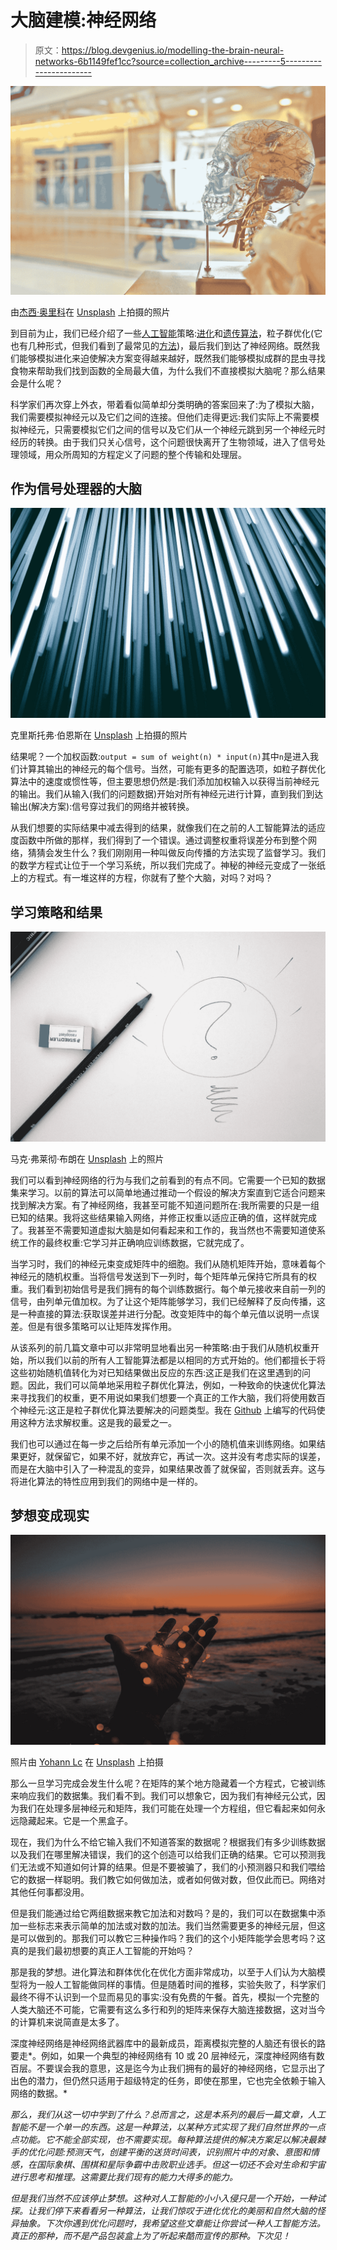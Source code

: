 # 大脑建模:神经网络

> 原文：<https://blog.devgenius.io/modelling-the-brain-neural-networks-6b1149fef1cc?source=collection_archive---------5----------------------->

![](img/6288bf53be33de48538a8b7becb9231e.png)

由[杰西·奥里科](https://unsplash.com/@jessedo81?utm_source=medium&utm_medium=referral)在 [Unsplash](https://unsplash.com?utm_source=medium&utm_medium=referral) 上拍摄的照片

到目前为止，我们已经介绍了一些[人工智能](/entering-the-artificial-intelligence-maze-d58fb6eb5554)策略:[进化](/evolutionary-algorithms-theoretical-aspects-of-evolution-c7dd021d8bd3)和[遗传算法](/genetic-algorithms-applied-evolution-1c3afa0f7f3f)，粒子群优化(它也有几种形式，但我们看到了最常见的[方法](/multi-agent-algorithms-particle-swarm-optimization-6f11e6b35736))，最后我们到达了神经网络。既然我们能够模拟进化来迫使解决方案变得越来越好，既然我们能够模拟成群的昆虫寻找食物来帮助我们找到函数的全局最大值，为什么我们不直接模拟大脑呢？那么结果会是什么呢？

科学家们再次穿上外衣，带着看似简单却分类明确的答案回来了:为了模拟大脑，我们需要模拟神经元以及它们之间的连接。但他们走得更远:我们实际上不需要模拟神经元，只需要模拟它们之间的信号以及它们从一个神经元跳到另一个神经元时经历的转换。由于我们只关心信号，这个问题很快离开了生物领域，进入了信号处理领域，用众所周知的方程定义了问题的整个传输和处理层。

## 作为信号处理器的大脑

![](img/8d51960c39caba10b5d04dc0f0173977.png)

克里斯托弗·伯恩斯在 [Unsplash](https://unsplash.com?utm_source=medium&utm_medium=referral) 上拍摄的照片

结果呢？一个加权函数:`output = sum of weight(n) * input(n)`其中`n`是进入我们计算其输出的神经元的每个信号。当然，可能有更多的配置选项，如粒子群优化算法中的速度或惯性等，但主要思想仍然是:我们添加加权输入以获得当前神经元的输出。我们从输入(我们的问题数据)开始对所有神经元进行计算，直到我们到达输出(解决方案):信号穿过我们的网络并被转换。

从我们想要的实际结果中减去得到的结果，就像我们在之前的人工智能算法的适应度函数中所做的那样，我们得到了一个错误。通过调整权重将误差分布到整个网络，猜猜会发生什么？我们刚刚用一种叫做反向传播的方法实现了监督学习。我们的数学方程式让位于一个学习系统，所以我们完成了。神秘的神经元变成了一张纸上的方程式。有一堆这样的方程，你就有了整个大脑，对吗？对吗？

## 学习策略和结果

![](img/b66c8bb400e8dc6c381f5c7d95c030ea.png)

马克·弗莱彻·布朗在 [Unsplash](https://unsplash.com?utm_source=medium&utm_medium=referral) 上的照片

我们可以看到神经网络的行为与我们之前看到的有点不同。它需要一个已知的数据集来学习。以前的算法可以简单地通过推动一个假设的解决方案直到它适合问题来找到解决方案。有了神经网络，我甚至可能不知道问题所在:我所需要的只是一组已知的结果。我将这些结果输入网络，并修正权重以适应正确的值，这样就完成了。我甚至不需要知道虚拟大脑是如何看起来和工作的，我当然也不需要知道使系统工作的最终权重:它学习并正确响应训练数据，它就完成了。

当学习时，我们的神经元束变成矩阵中的细胞。我们从随机矩阵开始，意味着每个神经元的随机权重。当将信号发送到下一列时，每个矩阵单元保持它所具有的权重。我们看到初始信号是我们拥有的每个训练数据行。每个单元接收来自前一列的信号，由列单元值加权。为了让这个矩阵能够学习，我们已经解释了反向传播，这是一种直接的算法:获取误差并进行分配。改变矩阵中的每个单元值以说明一点误差。但是有很多策略可以让矩阵发挥作用。

从该系列的前几篇文章中可以非常明显地看出另一种策略:由于我们从随机权重开始，所以我们以前的所有人工智能算法都是以相同的方式开始的。他们都擅长于将这些初始随机值转化为对已知结果做出反应的东西:这正是我们在这里遇到的问题。因此，我们可以简单地采用粒子群优化算法，例如，一种致命的快速优化算法来寻找我们的权重，更不用说如果我们想要一个真正的工作大脑，我们将使用数百个神经元:这正是粒子群优化算法要解决的问题类型。我在 [Github](https://github.com/raduzaharia-medium/neural-network) 上编写的代码使用这种方法求解权重。这是我的最爱之一。

我们也可以通过在每一步之后给所有单元添加一个小的随机值来训练网络。如果结果更好，就保留它，如果不好，就放弃它，再试一次。这并没有考虑实际的误差，而是在大脑中引入了一种混乱的变异，如果结果改善了就保留，否则就丢弃。这与将进化算法的特性应用到我们的网络中是一样的。

## 梦想变成现实

![](img/4e13a713677672de3f5b964b692412aa.png)

照片由 [Yohann Lc](https://unsplash.com/@yohannlc?utm_source=medium&utm_medium=referral) 在 [Unsplash](https://unsplash.com?utm_source=medium&utm_medium=referral) 上拍摄

那么一旦学习完成会发生什么呢？在矩阵的某个地方隐藏着一个方程式，它被训练来响应我们的数据集。我们看不到。我们可以想象它，因为我们有神经元公式，因为我们在处理多层神经元和矩阵，我们可能在处理一个方程组，但它看起来如何永远隐藏起来。它是一个黑盒子。

现在，我们为什么不给它输入我们不知道答案的数据呢？根据我们有多少训练数据以及我们在哪里解决错误，我们的这个创造可以给我们正确的结果。它可以预测我们无法或不知道如何计算的结果。但是不要被骗了，我们的小预测器只和我们喂给它的数据一样聪明。我们教它如何做加法，或者如何做对数，但仅此而已。网络对其他任何事都没用。

但是我们能通过给它两组数据来教它加法和对数吗？是的，我们可以在数据集中添加一些标志来表示简单的加法或对数的加法。我们当然需要更多的神经元层，但这是可以做到的。那我们可以教它三种操作吗？我们的这个小矩阵能学会思考吗？这真的是我们最初想要的真正人工智能的开始吗？

那是我的梦想。进化算法和群体优化在优化方面非常成功，以至于人们认为大脑模型将为一般人工智能做同样的事情。但是随着时间的推移，实验失败了，科学家们最终不得不认识到一个显而易见的事实:没有免费的午餐。首先，模拟一个完整的人类大脑还不可能，它需要有这么多行和列的矩阵来保存大脑连接数据，这对当今的计算机来说简直是太多了。

深度神经网络是神经网络武器库中的最新成员，距离模拟完整的人脑还有很长的路要走*。例如，如果一个典型的神经网络有 10 或 20 层神经元，深度神经网络有数百层。不要误会我的意思，这是迄今为止我们拥有的最好的神经网络，它显示出了出色的潜力，但仍然只适用于超级特定的任务，即使在那里，它也完全依赖于输入网络的数据。*

*那么，我们从这一切中学到了什么？总而言之，这是本系列的最后一篇文章，人工智能不是一个单一的东西。这是一种算法，以某种方式实现了我们自然世界的一点点功能。它不能全部实现，也不需要实现。每种算法提供的解决方案足以解决最棘手的优化问题:预测天气，创建平衡的送货时间表，识别照片中的对象、意图和情感，在国际象棋、围棋和星际争霸中击败职业选手。但这一切还不会对生命和宇宙进行思考和推理。这需要比我们现有的能力大得多的能力。*

*但是我们当然不应该停止梦想。这种对人工智能的小小入侵只是一个开始，一种试探。让我们停下来看看另一种算法，让我们惊叹于进化优化的美丽和自然大脑的怪异抽象。下次你遇到优化问题时，我希望这些文章能让你尝试一种人工智能方法。真正的那种，而不是产品包装盒上为了听起来酷而宣传的那种。下次见！*